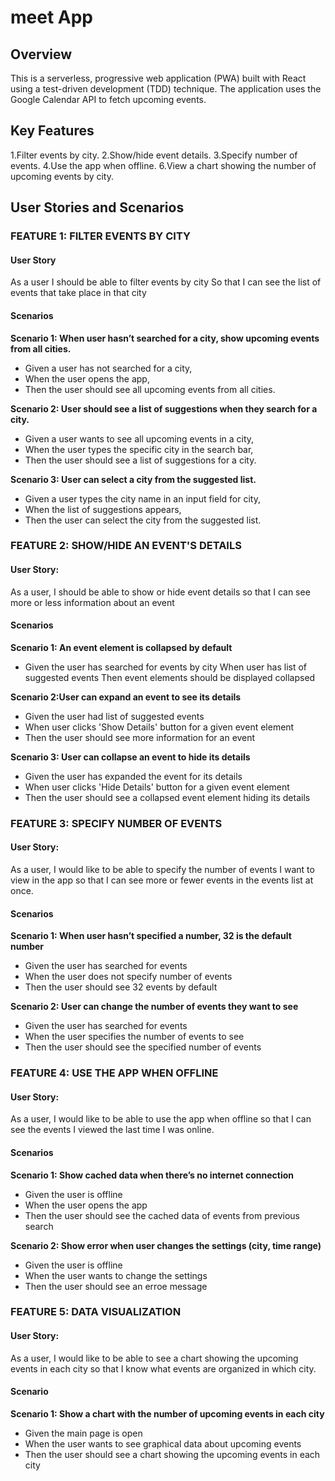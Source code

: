 # meet App

## Overview

This is a serverless, progressive web application (PWA) built with React using a test-driven development (TDD) technique. The application uses the Google Calendar API to fetch upcoming events.

## Key Features

1.Filter events by city.
2.Show/hide event details.
3.Specify number of events.
4.Use the app when offline.
6.View a chart showing the number of upcoming events by city.

## User Stories and Scenarios

### FEATURE 1: FILTER EVENTS BY CITY 

#### User Story
As a user I should be able to filter events by city So that I can see the list of events that take place in that city

#### Scenarios

**Scenario 1: When user hasn’t searched for a city, show upcoming events from all cities.** 

- Given a user has not searched for a city,
- When the user opens the app,
- Then the user should see all upcoming events from all cities.

**Scenario 2: User should see a list of suggestions when they search for a city.** 

- Given a user wants to see all upcoming events in a city,
- When the user types the specific city in the search bar,
- Then the user should see a list of suggestions for a city.

**Scenario 3: User can select a city from the suggested list.** 

- Given a user types the city name in an input field for city,
- When the list of suggestions appears,
- Then the user can select the city from the suggested list.

### FEATURE 2: SHOW/HIDE AN EVENT'S DETAILS

#### User Story:
As a user, I should be able to show or hide event details so that I can see more or less
information about an event

#### Scenarios

**Scenario 1: An event element is collapsed by default** 

- Given the user has searched for events by city
When user has list of suggested events
Then event elements should be displayed collapsed

**Scenario 2:User can expand an event to see its details** 

- Given the user had list of suggested events
- When user clicks 'Show Details' button for a given event element
- Then the user should see more information for an event

**Scenario 3: User can collapse an event to hide its details** 

- Given the user has expanded the event for its details
- When user clicks 'Hide Details' button for a given event element
- Then the user should see a collapsed event element hiding its details

### FEATURE 3: SPECIFY NUMBER OF EVENTS

#### User Story:
As a user, I would like to be able to specify the number of events I want to view in the app so
that I can see more or fewer events in the events list at once.


#### Scenarios

**Scenario 1: When user hasn’t specified a number, 32 is the default number**

- Given the user has searched for events 
- When the user does not specify number of events
- Then the user should see 32 events by default

**Scenario 2: User can change the number of events they want to see**

- Given the user has searched for events 
- When the user specifies the number of events to see
- Then the user should see the specified number of events 

### FEATURE 4: USE THE APP WHEN OFFLINE

#### User Story:
As a user, I would like to be able to use the app when offline so that I can see the events I
viewed the last time I was online.

#### Scenarios

**Scenario 1: Show cached data when there’s no internet connection**

- Given the user is offline
- When the user opens the app
- Then the user should see the cached data of events from previous search 

**Scenario 2: Show error when user changes the settings (city, time range)**

- Given the user is offline
- When the user wants to change the settings
- Then the user should see an erroe message


### FEATURE 5: DATA VISUALIZATION

#### User Story:
As a user, I would like to be able to see a chart showing the upcoming events in each city so
that I know what events are organized in which city.

#### Scenario

**Scenario 1: Show a chart with the number of upcoming events in each city**

- Given the main page is open
- When the user wants to see graphical data about upcoming events 
- Then the user should see a chart showing the upcoming events in each city